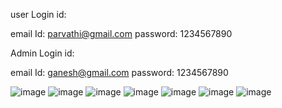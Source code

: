 user Login id:


email Id: parvathi@gmail.com
password: 1234567890


Admin Login id:


email Id: ganesh@gmail.com
password: 1234567890

![image](https://github.com/narmadavivek/MERN/assets/145418529/036ec746-4b59-4ee8-9b80-6022f9cf748f)
![image](https://github.com/narmadavivek/MERN/assets/145418529/a81d5508-b301-4e4d-bd34-eb16c79ecfd1)
![image](https://github.com/narmadavivek/MERN/assets/145418529/34a9cf0f-f7f3-4f46-9e4b-a40be4612d29)
![image](https://github.com/narmadavivek/MERN/assets/145418529/e1d66336-e65e-4dea-aec4-d68f6e6a1d31)
![image](https://github.com/narmadavivek/MERN/assets/145418529/266ff8a3-98cb-461f-9b99-ca12ce88200f)
![image](https://github.com/narmadavivek/MERN/assets/145418529/4eeab3b7-ab08-453a-9376-cfd28802bba0)
![image](https://github.com/narmadavivek/MERN/assets/145418529/64b11790-8691-45e2-9b99-aa8731055f87)


